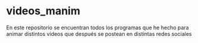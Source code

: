 # videos_manim
En este repositorio se encuentran todos los programas que he hecho para animar distintos videos que después se postean en distintas redes sociales
